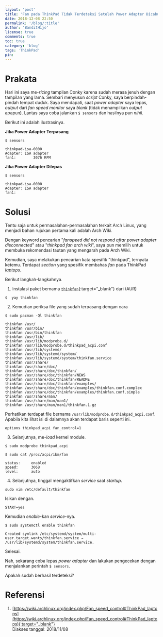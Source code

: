 ```yaml
---
layout: 'post'
title: 'Fan pada ThinkPad Tidak Terdeteksi Setelah Power Adapter Dicabut'
date: 2018-12-08 22:50
permalink: '/blog/:title'
author: 'BanditHijo'
license: true
comments: true
toc: true
category: 'blog'
tags: 'ThinkPad'
pin:
---
```


<!-- BANNER OF THE POST -->
<!-- <img class="post&#45;body&#45;img" src="" alt="banner"> -->

# Prakata

Hari ini saya me-*ricing* tampilan Conky karena sudah merasa jenuh dengan tampilan yang lama. Sembari menyusun _script_ Conky, saya berpindah-pindah tempat duduk. Saya mendapati, saat _power adapter_ saya lepas, _output_ dari _fan speed monitor_ saya _blank_ (tidak menampilkan _output_ apapun). Lantas saya coba jalankan `$ sensors` dan hasilnya pun _nihil_.

Berikut ini adalah ilustrasinya.

**Jika Power Adapter Terpasang**

```
$ sensors
```
```
thinkpad-isa-0000
Adapter: ISA adapter
fan1:        3076 RPM
```

**Jika Power Adapter Dilepas**
```
$ sensors
```
```
thinkpad-isa-0000
Adapter: ISA adapter
fan1:
```

# Solusi

Tentu saja untuk permasalahan-permasalahan terkait Arch Linux, yang menjadi bahan rujukan pertama kali adalah Arch Wiki.

Dengan keyword pencarian "_fanspeed did not respond aftar power adapter disconnected_" atau "_thinkpad fan arch wiki_", saya pun memilih untuk membuka rekomendasi tautan yang mengarah pada Arch Wiki.

Kemudian, saya melakukan pencarian kata spesifik "thinkpad", ternyata ketemu. Terdapat _section_ yang spesifik membahas _fan_ pada ThinkPad _laptops_.

Berikut langkah-langkahnya.

1. Instalasi paket bernama [`thinkfan`](https://aur.archlinux.org/packages/thinkfan/){:target="_blank"} dari (AUR)
```
$  yay thinkfan
```
2. Kemudian periksa file yang sudah terpasang dengan cara
```
$ sudo pacman -Ql thinkfan
```
```
thinkfan /usr/
thinkfan /usr/bin/
thinkfan /usr/bin/thinkfan
thinkfan /usr/lib/
thinkfan /usr/lib/modprobe.d/
thinkfan /usr/lib/modprobe.d/thinkpad_acpi.conf
thinkfan /usr/lib/systemd/
thinkfan /usr/lib/systemd/system/
thinkfan /usr/lib/systemd/system/thinkfan.service
thinkfan /usr/share/
thinkfan /usr/share/doc/
thinkfan /usr/share/doc/thinkfan/
thinkfan /usr/share/doc/thinkfan/NEWS
thinkfan /usr/share/doc/thinkfan/README
thinkfan /usr/share/doc/thinkfan/examples/
thinkfan /usr/share/doc/thinkfan/examples/thinkfan.conf.complex
thinkfan /usr/share/doc/thinkfan/examples/thinkfan.conf.simple
thinkfan /usr/share/man/
thinkfan /usr/share/man/man1/
thinkfan /usr/share/man/man1/thinkfan.1.gz
```
Perhatikan terdapat file bernama `/usr/lib/modprobe.d/thinkpad_acpi.conf`.
Apabila kita lihat isi di dalamnya akan terdapat baris seperti ini.
```
options thinkpad_acpi fan_control=1
```
3. Selanjutnya, me-*load* kernel module.
```
$ sudo modprobe thinkpad_acpi
```
```
$ sudo cat /proc/acpi/ibm/fan
```
```
status:		enabled
speed:		3068
level:		auto
```
4. Selanjutnya, tinggal mengaktifkan _service_ saat _startup_.
```
sudo vim /etc/default/thinkfan
```
Isikan dengan.
```
START=yes
```
Kemudian *enable*-kan *service*-nya.
```
$ sudo systemctl enable thinkfan
```
```
Created symlink /etc/systemd/system/multi-user.target.wants/thinkfan.service → /usr/lib/systemd/system/thinkfan.service.
```
Selesai.

Nah, sekarang coba lepas _power adapter_ dan lakukan pengecekan dengan menjalankan perintah `$ sensors`.

Apakah sudah berhasil terdeteksi?



# Referensi

1. [https://wiki.archlinux.org/index.php/Fan_speed_control#ThinkPad_laptops](https://wiki.archlinux.org/index.php/Fan_speed_control#ThinkPad_laptops){:target="_blank"}
<br>Diakses tanggal: 2018/11/08
